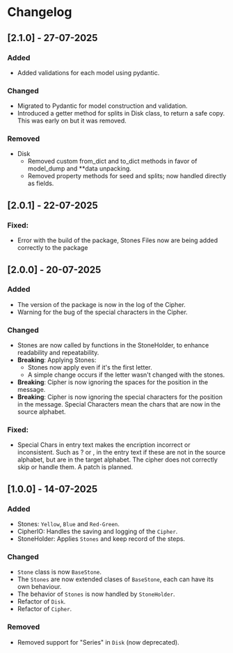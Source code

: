 # Changelog

## [2.1.0] - 27-07-2025

### Added
- Added validations for each model using pydantic.

### Changed

- Migrated to Pydantic for model construction and validation.
- Introduced a getter method for splits in Disk class, to return a safe copy. This was early on but it was removed.
  
### Removed

- Disk
  - Removed custom from_dict and to_dict methods in favor of model_dump and **data unpacking.
  - Removed property methods for seed and splits; now handled directly as fields.


## [2.0.1] - 22-07-2025

### Fixed:
- Error with the build of the package, Stones Files now are being added correctly to the package


## [2.0.0] - 20-07-2025

### Added

- The version of the package is now in the log of the Cipher.
- Warning for the bug of the special characters in the Cipher.

### Changed

- Stones are now called by functions in the StoneHolder, to enhance readability and repeatability.
- **Breaking**: Applying Stones:
  - Stones now apply even if it's the first letter.
  - A simple change occurs if the letter wasn't changed with the stones.
- **Breaking**: Cipher is now ignoring the spaces for the position in the message.
- **Breaking**: Cipher is now ignoring the special characters for the position in the message. Special Characters mean the chars that are now in the source alphabet.

### Fixed:

- Special Chars in entry text makes the encription incorrect or inconsistent. Such as ? or , in the entry text if these are not in the source alphabet, but are in the target alphabet. The cipher does not correctly skip or handle them. A patch is planned.


## [1.0.0] - 14-07-2025

### Added

- Stones: `Yellow`, `Blue` and `Red-Green`.
- CipherIO: Handles the saving and logging of the `Cipher`.
- StoneHolder: Applies `Stones` and keep record of the steps.

### Changed

- `Stone` class is now `BaseStone`.
- The `Stones` are now extended clases of `BaseStone`, each can have its own behaviour.
- The behavior of `Stones` is now handled by `StoneHolder`.
- Refactor of `Disk`.
- Refactor of `Cipher`.

### Removed

- Removed support for "Series" in `Disk` (now deprecated).
